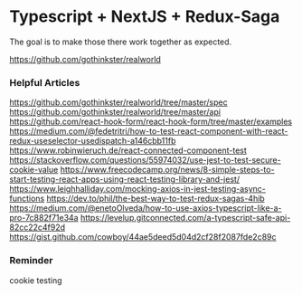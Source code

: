 # Typescript + NextJS + Redux-Saga

The goal is to make those there work together as expected.

https://github.com/gothinkster/realworld

### Helpful Articles

https://github.com/gothinkster/realworld/tree/master/spec
https://github.com/gothinkster/realworld/tree/master/api
https://github.com/react-hook-form/react-hook-form/tree/master/examples
https://medium.com/@fedetritri/how-to-test-react-component-with-react-redux-useselector-usedispatch-a146cbb11fb
https://www.robinwieruch.de/react-connected-component-test
https://stackoverflow.com/questions/55974032/use-jest-to-test-secure-cookie-value
https://www.freecodecamp.org/news/8-simple-steps-to-start-testing-react-apps-using-react-testing-library-and-jest/
https://www.leighhalliday.com/mocking-axios-in-jest-testing-async-functions
https://dev.to/phil/the-best-way-to-test-redux-sagas-4hib
https://medium.com/@enetoOlveda/how-to-use-axios-typescript-like-a-pro-7c882f71e34a
https://levelup.gitconnected.com/a-typescript-safe-api-82cc22c4f92d
https://gist.github.com/cowboy/44ae5deed5d04d2cf28f2087fde2c89c

### Reminder

cookie testing

